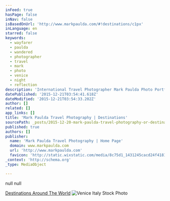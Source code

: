 ```yaml
---
inFeed: true
hasPage: false
inNav: false
isBasedOnUrl: 'http://www.markpaulda.com/#!destinations/c1px'
inLanguage: en
starred: false
keywords:
  - wayfarer
  - paulda
  - wandered
  - photographer
  - travel
  - mark
  - photo
  - venice
  - night
  - reflection
description: 'International Travel Photographer Mark Paulda Photo Portfolio of Destinations Around the World Including Venice Italy, Marrakech, Mont Saint Michel, Bangkok'
datePublished: '2015-12-21T03:54:41.618Z'
dateModified: '2015-12-21T03:54:33.202Z'
author: []
related: []
app_links: []
title: 'Mark Paulda Travel Photography | Destinations'
sourcePath: _posts/2015-12-20-mark-paulda-travel-photography-or-destinations.md
published: true
authors: []
publisher:
  name: 'Mark Paulda Travel Photography | Home Page'
  domain: www.markpaulda.com
  url: 'http://www.markpaulda.com'
  favicon: 'http://static.wixstatic.com/media/8c75d1_1431245cacd24f41813d05b3e8fd717f.png/v1/fill/w_16%2Ch_16%2Clg_1/8c75d1_1431245cacd24f41813d05b3e8fd717f.png'
_context: 'http://schema.org'
_type: MediaObject

---
```

null
null

[Destinations Around The World][0]
![Venice Italy Stock Photo](https://s3-us-west-2.amazonaws.com/the-grid-img/p/faa3c385faa9fdaae92d90a3a6018fdf91c75378.jpg)

[0]: http://www.markpaulda.com/#!destinations/c1px